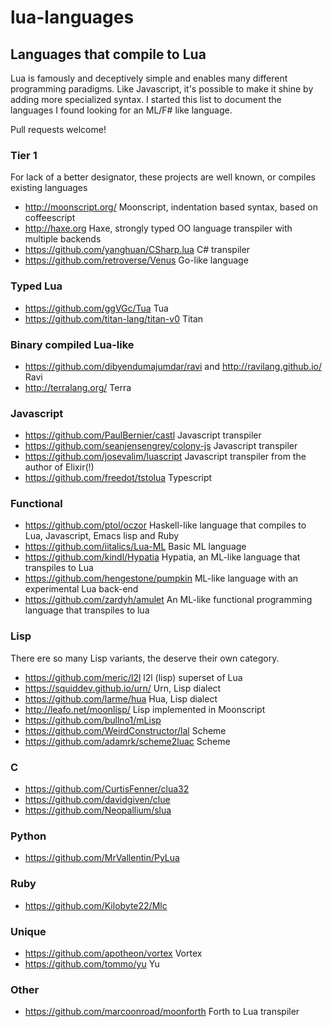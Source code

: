 # lua-languages

## Languages that compile to Lua
Lua is famously and deceptively simple and enables many different programming paradigms. Like Javascript, it's possible to make it shine by adding more specialized syntax. I started this list to document the languages I found looking for an ML/F# like language.

Pull requests welcome!

### Tier 1
For lack of a better designator, these projects are well known, or compiles existing languages
 - http://moonscript.org/
 Moonscript, indentation based syntax, based on coffeescript
 - http://haxe.org
 Haxe, strongly typed OO language transpiler with multiple backends
 - https://github.com/yanghuan/CSharp.lua
 C# transpiler
 - https://github.com/retroverse/Venus
 Go-like language

### Typed Lua
 - https://github.com/ggVGc/Tua
 Tua
 - https://github.com/titan-lang/titan-v0
 Titan

### Binary compiled Lua-like
 - https://github.com/dibyendumajumdar/ravi
 and http://ravilang.github.io/
Ravi
 - http://terralang.org/
 Terra

### Javascript
 - https://github.com/PaulBernier/castl
 Javascript transpiler
 - https://github.com/seanjensengrey/colony-js
 Javascript transpiler
 - https://github.com/josevalim/luascript
 Javascript transpiler from the author of Elixir(!)
 - https://github.com/freedot/tstolua 
Typescript

### Functional
- https://github.com/ptol/oczor
Haskell-like language that compiles to Lua, Javascript, Emacs lisp and Ruby
- https://github.com/iitalics/Lua-ML Basic ML language
- https://github.com/kindl/Hypatia Hypatia, an ML-like language that transpiles to Lua
- https://github.com/hengestone/pumpkin ML-like language with an experimental Lua back-end
- https://github.com/zardyh/amulet An ML-like functional programming language that transpiles to lua
 
### Lisp
There ere so many Lisp variants, the deserve their own category.
 - https://github.com/meric/l2l
 l2l (lisp) superset of Lua
 - https://squiddev.github.io/urn/
 Urn, Lisp dialect
 - https://github.com/larme/hua
 Hua, Lisp dialect
 - http://leafo.net/moonlisp/
 Lisp implemented in Moonscript
 - https://github.com/bullno1/mLisp
 - https://github.com/WeirdConstructor/lal
 Scheme
 - https://github.com/adamrk/scheme2luac
 Scheme
 
 ### C
 - https://github.com/CurtisFenner/clua32
 - https://github.com/davidgiven/clue
 - https://github.com/Neopallium/slua
 
 ### Python
  - https://github.com/MrVallentin/PyLua
 
### Ruby
 - https://github.com/Kilobyte22/Mlc
 
### Unique
 - https://github.com/apotheon/vortex Vortex 
 - https://github.com/tommo/yu Yu
 
### Other
 - https://github.com/marcoonroad/moonforth Forth to Lua transpiler
 
 
